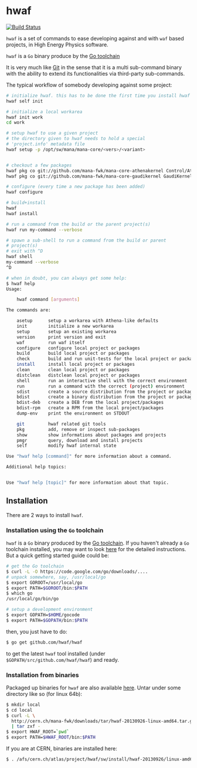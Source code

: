 hwaf
====

[![Build Status](https://drone.io/github.com/hwaf/hwaf/status.png)](https://drone.io/github.com/hwaf/hwaf/latest)

``hwaf`` is a set of commands to ease developing against and with
``waf`` based projects, in High Energy Physics software.

``hwaf`` is a ``Go`` binary produce by the [Go toolchain](http://golang.org)

It is very much like [Git](https://github.com/git) in the sense that
it is a multi sub-command binary with the ability to extend its
functionalities via third-party sub-commands.

The typical workflow of somebody developing against some project:

```sh
# initialize hwaf. this has to be done the first time you install hwaf
hwaf self init

# initialize a local workarea
hwaf init work
cd work

# setup hwaf to use a given project
# the directory given to hwaf needs to hold a special
# 'project.info' metadata file
hwaf setup -p /opt/sw/mana/mana-core/<vers>/<variant>


# checkout a few packages
hwaf pkg co git://github.com/mana-fwk/mana-core-athenakernel Control/AthenaKernel
hwaf pkg co git://github.com/mana-fwk/mana-core-gaudikernel GaudiKernel

# configure (every time a new package has been added)
hwaf configure

# build+install
hwaf
hwaf install

# run a command from the build or the parent project(s)
hwaf run my-command --verbose

# spawn a sub-shell to run a command from the build or parent
# project(s)
# exit with ^D
hwaf shell
my-command --verbose
^D

# when in doubt, you can always get some help:
$ hwaf help
Usage:

	hwaf command [arguments]

The commands are:

    asetup      setup a workarea with Athena-like defaults
    init        initialize a new workarea
    setup       setup an existing workarea
    version     print version and exit
    waf         run waf itself
    configure   configure local project or packages
    build       build local project or packages
    check       build and run unit-tests for the local project or packages
    install     install local project or packages
    clean       clean local project or packages
    distclean   distclean local project or packages
    shell       run an interactive shell with the correct environment
    run         run a command with the correct (project) environment
    sdist       create a source distribution from the project or packages
    bdist       create a binary distribution from the project or packages
    bdist-deb   create a DEB from the local project/packages
    bdist-rpm   create a RPM from the local project/packages
    dump-env    print the environment on STDOUT

    git         hwaf related git tools
    pkg         add, remove or inspect sub-packages
    show        show informations about packages and projects
    pmgr        query, download and install projects
    self        modify hwaf internal state

Use "hwaf help [command]" for more information about a command.

Additional help topics:


Use "hwaf help [topic]" for more information about that topic.
```


## Installation

There are 2 ways to install ``hwaf``.

### Installation using the ``Go`` toolchain

``hwaf`` is a ``Go`` binary produced by the
[Go toolchain](http://golang.org).
If you haven't already a ``Go`` toolchain installed, you may want to
look [here](http://golang.org/doc/install.html) for the detailed
instructions.
But a quick getting started guide could be:

```sh
# get the Go toolchain
$ curl -L -O https://code.google.com/go/downloads/....
# unpack somewhere, say, /usr/local/go
$ export GOROOT=/usr/local/go
$ export PATH=$GOROOT/bin:$PATH
$ which go
/usr/local/go/bin/go

# setup a development environment
$ export GOPATH=$HOME/gocode
$ export PATH=$GOPATH/bin:$PATH
```

then, you just have to do:

```sh
$ go get github.com/hwaf/hwaf
```

to get the latest ``hwaf`` tool installed (under
``$GOPATH/src/github.com/hwaf/hwaf``) and ready.


### Installation from binaries

Packaged up binaries for ``hwaf`` are also available [here](http://cern.ch/mana-fwk/downloads/tar).
Untar under some directory like so (for linux 64b):

```sh
$ mkdir local
$ cd local
$ curl -L \
  http://cern.ch/mana-fwk/downloads/tar/hwaf-20130926-linux-amd64.tar.gz \
  | tar zxf -
$ export HWAF_ROOT=`pwd`
$ export PATH=$HWAF_ROOT/bin:$PATH
```

If you are at CERN, binaries are installed here:

```sh
$ . /afs/cern.ch/atlas/project/hwaf/sw/install/hwaf-20130926/linux-amd64/setup-hwaf.sh
```
